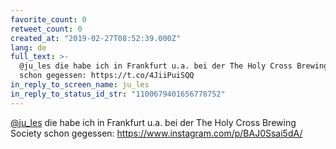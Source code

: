 ```yaml
---
favorite_count: 0
retweet_count: 0
created_at: "2019-02-27T08:52:39.000Z"
lang: de
full_text: >-
  @ju_les die habe ich in Frankfurt u.a. bei der The Holy Cross Brewing Society
  schon gegessen: https://t.co/4JiiPuiSQQ
in_reply_to_screen_name: ju_les
in_reply_to_status_id_str: "1100679401656778752"
---
```


[@ju_les](https://twitter.com/ju_les) die habe ich in Frankfurt u.a. bei der The
Holy Cross Brewing Society schon gegessen:
<https://www.instagram.com/p/BAJ0Ssai5dA/>
